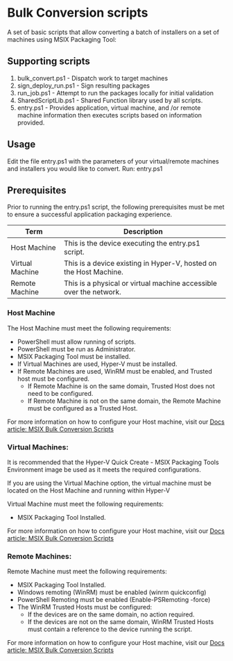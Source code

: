 # Bulk Conversion scripts
A set of basic scripts that allow converting a batch of installers on a set of machines using MSIX Packaging Tool:

## Supporting scripts
1. bulk_convert.ps1 - Dispatch work to target machines
1. sign_deploy_run.ps1 - Sign resulting packages
1. run_job.ps1 - Attempt to run the packages locally for initial validation
1. SharedScriptLib.ps1 - Shared Function library used by all scripts.
1. entry.ps1 - Provides application, virtual machine, and /or remote machine information then executes scripts based on information provided.

## Usage
Edit the file entry.ps1 with the parameters of your virtual/remote machines and installers you would like to convert.
Run: entry.ps1

## Prerequisites
Prior to running the entry.ps1 script, the following prerequisites must be met to ensure a successful application packaging experience.

| Term            | Description                                                        |
|-----------------|--------------------------------------------------------------------|
| Host Machine    | This is the device executing the entry.ps1 script.                 |
| Virtual Machine | This is a device existing in Hyper-V, hosted on the Host Machine.  |
| Remote Machine  | This is a physical or virtual machine accessible over the network. |

### Host Machine
The Host Machine must meet the following requirements:
* PowerShell must allow running of scripts.
* PowerShell must be run as Administrator.
* MSIX Packaging Tool must be installed.
* If Virtual Machines are used, Hyper-V must be installed.
* If Remote Machines are used, WinRM must be enabled, and Trusted host must be configured.
    * If Remote Machine is on the same domain, Trusted Host does not need to be configured.
    * If Remote Machine is not on the same domain, the Remote Machine must be configured as a Trusted Host.

For more information on how to configure your Host machine, visit our [Docs article: MSIX Bulk Conversion Scripts](https://docs.microsoft.com/en-us/windows/msix/toolkit/msix-toolkit-msixbatchconversion)

### Virtual Machines:
It is recommended that the Hyper-V Quick Create - MSIX Packaging Tools Environment image be used as it meets the required configurations.

If you are using the Virtual Machine option, the virtual machine must be located on the Host Machine and running within Hyper-V

Virtual Machine must meet the following requirements:
* MSIX Packaging Tool Installed.

For more information on how to configure your Host machine, visit our [Docs article: MSIX Bulk Conversion Scripts](https://docs.microsoft.com/en-us/windows/msix/toolkit/msix-toolkit-msixbatchconversion)

### Remote Machines:
Remote Machine must meet the following requirements:
* MSIX Packaging Tool Installed.
* Windows remoting (WinRM) must be enabled (winrm quickconfig)
* PowerShell Remoting must be enabled (Enable-PSRemoting -force)
* The WinRM Trusted Hosts must be configured:
    * If the devices are on the same domain, no action required.
    * If the devices are not on the same domain, WinRM Trusted Hosts must contain a reference to the device running the script.

For more information on how to configure your Host machine, visit our [Docs article: MSIX Bulk Conversion Scripts](https://docs.microsoft.com/en-us/windows/msix/toolkit/msix-toolkit-msixbatchconversion)